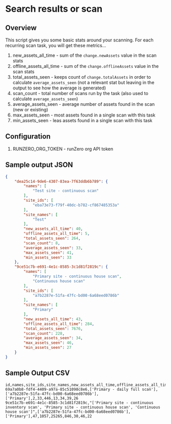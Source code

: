 # Search results or scan

## Overview

This script gives you some basic stats around your scanning. For each recurring scan task, you will get these metrics...

1. new_assets_all_time - sum of the `change.newAssets` value in the scan stats 
2. offline_assets_all_time - sum of the `change.offlineAssets` value in the scan stats 
3. total_assets_seen - keeps count of `change.totalAssets` in order to calculate `average_assets_seen` (not a relevant stat but leaving in the output to see how the average is generated)
4. scan_count - total number of scans run by the task (also used to calculate `average_assets_seen`)
5. average_assets_seen - average number of assets found in the scan (new or existing)
6. max_assets_seen - most assets found in a single scan with this task 
7. min_assets_seen - leas assets found in a single scan with this task 

## Configuration

1. RUNZERO_ORG_TOKEN - runZero org API token

## Sample output JSON

```json
{
    "dea25c14-9de6-4307-83ea-7f63ddb6b789": {
        "names": [
            "Test site - continuous scan"
        ],
        "site_ids": [
            "eba73e73-f79f-40dc-b782-cf867485353a"
        ],
        "site_names": [
            "Test"
        ],
        "new_assets_all_time": 40,
        "offline_assets_all_time": 5,
        "total_assets_seen": 264,
        "scan_count": 8,
        "average_assets_seen": 33,
        "max_assets_seen": 41,
        "min_assets_seen": 33
    },
    "9ce51c7b-e691-4e1c-8585-3c1d81f2819c": {
        "names": [
            "Primary site - continuous house scan",
            "Continuous house scan"
        ],
        "site_ids": [
            "a7b2287e-51fa-47fc-bd00-6a68eed0786b"
        ],
        "site_names": [
            "Primary"
        ],
        "new_assets_all_time": 43,
        "offline_assets_all_time": 284,
        "total_assets_seen": 7676,
        "scan_count": 228,
        "average_assets_seen": 34,
        "max_assets_seen": 46,
        "min_assets_seen": 27
    }
}
```

## Sample Output CSV

```plaintext
id,names,site_ids,site_names,new_assets_all_time,offline_assets_all_time,total_assets_seen,scan_count,average_assets_seen,max_assets_seen,min_assets_seen
69a7a0b8-fdf4-4409-a97a-85c51098c8e6,['Primary - daily full scan'],['a7b2287e-51fa-47fc-bd00-6a68eed0786b'],['Primary'],2,33,446,13,34,39,26
9ce51c7b-e691-4e1c-8585-3c1d81f2819c,"['Primary site - continuous inventory scan', 'Primary site - continuous house scan', 'Continuous house scan']",['a7b2287e-51fa-47fc-bd00-6a68eed0786b'],['Primary'],47,1057,25265,846,30,46,22
```
